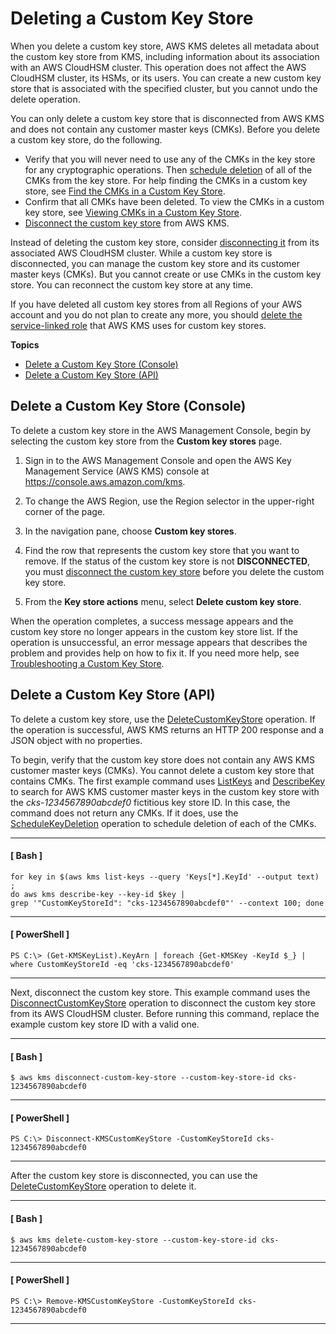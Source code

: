 # Deleting a Custom Key Store<a name="delete-keystore"></a>

When you delete a custom key store, AWS KMS deletes all metadata about the custom key store from KMS, including information about its association with an AWS CloudHSM cluster\. This operation does not affect the AWS CloudHSM cluster, its HSMs, or its users\. You can create a new custom key store that is associated with the specified cluster, but you cannot undo the delete operation\.

You can only delete a custom key store that is disconnected from AWS KMS and does not contain any customer master keys \(CMKs\)\. Before you delete a custom key store, do the following\.
+ Verify that you will never need to use any of the CMKs in the key store for any cryptographic operations\. Then [schedule deletion](delete-cmk-keystore.md) of all of the CMKs from the key store\. For help finding the CMKs in a custom key store, see [Find the CMKs in a Custom Key Store](find-key-material.md#find-cmk-in-keystore)\.
+ Confirm that all CMKs have been deleted\. To view the CMKs in a custom key store, see [Viewing CMKs in a Custom Key Store](view-cmk-keystore.md)\.
+ [Disconnect the custom key store](disconnect-keystore.md) from AWS KMS\.

Instead of deleting the custom key store, consider [disconnecting it](disconnect-keystore.md) from its associated AWS CloudHSM cluster\. While a custom key store is disconnected, you can manage the custom key store and its customer master keys \(CMKs\)\. But you cannot create or use CMKs in the custom key store\. You can reconnect the custom key store at any time\.

If you have deleted all custom key stores from all Regions of your AWS account and you do not plan to create any more, you should [delete the service\-linked role](authorize-key-store.md#authorize-kms) that AWS KMS uses for custom key stores\.

**Topics**
+ [Delete a Custom Key Store \(Console\)](#delete-keystore-console)
+ [Delete a Custom Key Store \(API\)](#delete-keystore-api)

## Delete a Custom Key Store \(Console\)<a name="delete-keystore-console"></a>

To delete a custom key store in the AWS Management Console, begin by selecting the custom key store from the **Custom key stores** page\.

1. Sign in to the AWS Management Console and open the AWS Key Management Service \(AWS KMS\) console at [https://console\.aws\.amazon\.com/kms](https://console.aws.amazon.com/kms)\.

1. To change the AWS Region, use the Region selector in the upper\-right corner of the page\.

1. In the navigation pane, choose **Custom key stores**\.

1. Find the row that represents the custom key store that you want to remove\. If the status of the custom key store is not **DISCONNECTED**, you must [disconnect the custom key store](disconnect-keystore.md) before you delete the custom key store\.

1. From the **Key store actions** menu, select **Delete custom key store**\.

When the operation completes, a success message appears and the custom key store no longer appears in the custom key store list\. If the operation is unsuccessful, an error message appears that describes the problem and provides help on how to fix it\. If you need more help, see [Troubleshooting a Custom Key Store](fix-keystore.md)\.

## Delete a Custom Key Store \(API\)<a name="delete-keystore-api"></a>

To delete a custom key store, use the [DeleteCustomKeyStore](https://docs.aws.amazon.com/kms/latest/APIReference/API_DeleteCustomKeyStore.html) operation\. If the operation is successful, AWS KMS returns an HTTP 200 response and a JSON object with no properties\.

To begin, verify that the custom key store does not contain any AWS KMS customer master keys \(CMKs\)\. You cannot delete a custom key store that contains CMKs\. The first example command uses [ListKeys](https://docs.aws.amazon.com/kms/latest/APIReference/API_ListKeys.html) and [DescribeKey](https://docs.aws.amazon.com/kms/latest/APIReference/API_DescribeKey.html) to search for AWS KMS customer master keys in the custom key store with the *cks\-1234567890abcdef0* fictitious key store ID\. In this case, the command does not return any CMKs\. If it does, use the [ScheduleKeyDeletion](https://docs.aws.amazon.com/kms/latest/APIReference/API_ScheduleKeyDeletion.html) operation to schedule deletion of each of the CMKs\.

------
#### [ Bash ]

```
for key in $(aws kms list-keys --query 'Keys[*].KeyId' --output text) ; 
do aws kms describe-key --key-id $key | 
grep '"CustomKeyStoreId": "cks-1234567890abcdef0"' --context 100; done
```

------
#### [ PowerShell ]

```
PS C:\> (Get-KMSKeyList).KeyArn | foreach {Get-KMSKey -KeyId $_} | where CustomKeyStoreId -eq 'cks-1234567890abcdef0'
```

------

Next, disconnect the custom key store\. This example command uses the [DisconnectCustomKeyStore](https://docs.aws.amazon.com/kms/latest/APIReference/API_DisconnectCustomKeyStore.html) operation to disconnect the custom key store from its AWS CloudHSM cluster\. Before running this command, replace the example custom key store ID with a valid one\.

------
#### [ Bash ]

```
$ aws kms disconnect-custom-key-store --custom-key-store-id cks-1234567890abcdef0
```

------
#### [ PowerShell ]

```
PS C:\> Disconnect-KMSCustomKeyStore -CustomKeyStoreId cks-1234567890abcdef0
```

------

After the custom key store is disconnected, you can use the [DeleteCustomKeyStore](https://docs.aws.amazon.com/kms/latest/APIReference/API_DeleteCustomKeyStore.html) operation to delete it\. 

------
#### [ Bash ]

```
$ aws kms delete-custom-key-store --custom-key-store-id cks-1234567890abcdef0
```

------
#### [ PowerShell ]

```
PS C:\> Remove-KMSCustomKeyStore -CustomKeyStoreId cks-1234567890abcdef0
```

------